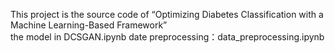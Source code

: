 This project is the source code of “Optimizing Diabetes Classification with a Machine Learning-Based Framework”  
  the model in DCSGAN.ipynb
  date preprocessing：data_preprocessing.ipynb
